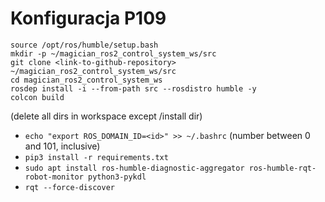 # Konfiguracja P109
```
source /opt/ros/humble/setup.bash
mkdir -p ~/magician_ros2_control_system_ws/src
git clone <link-to-github-repository> ~/magician_ros2_control_system_ws/src
cd magician_ros2_control_system_ws
rosdep install -i --from-path src --rosdistro humble -y
colcon build
```
(delete all dirs in workspace except /install dir)



* `echo "export ROS_DOMAIN_ID=<id>" >> ~/.bashrc` (number between 0 and 101, inclusive)
* `pip3 install -r requirements.txt`
* `sudo apt install ros-humble-diagnostic-aggregator ros-humble-rqt-robot-monitor python3-pykdl` 
* `rqt --force-discover`
